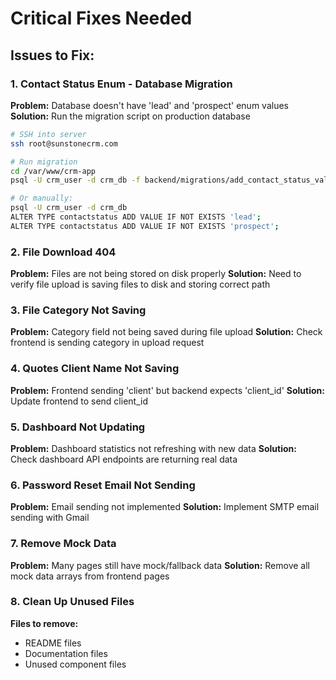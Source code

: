 # Critical Fixes Needed

## Issues to Fix:

### 1. Contact Status Enum - Database Migration
**Problem:** Database doesn't have 'lead' and 'prospect' enum values
**Solution:** Run the migration script on production database

```bash
# SSH into server
ssh root@sunstonecrm.com

# Run migration
cd /var/www/crm-app
psql -U crm_user -d crm_db -f backend/migrations/add_contact_status_values.sql

# Or manually:
psql -U crm_user -d crm_db
ALTER TYPE contactstatus ADD VALUE IF NOT EXISTS 'lead';
ALTER TYPE contactstatus ADD VALUE IF NOT EXISTS 'prospect';
```

### 2. File Download 404
**Problem:** Files are not being stored on disk properly
**Solution:** Need to verify file upload is saving files to disk and storing correct path

### 3. File Category Not Saving
**Problem:** Category field not being saved during file upload
**Solution:** Check frontend is sending category in upload request

### 4. Quotes Client Name Not Saving
**Problem:** Frontend sending 'client' but backend expects 'client_id'
**Solution:** Update frontend to send client_id

### 5. Dashboard Not Updating
**Problem:** Dashboard statistics not refreshing with new data
**Solution:** Check dashboard API endpoints are returning real data

### 6. Password Reset Email Not Sending
**Problem:** Email sending not implemented
**Solution:** Implement SMTP email sending with Gmail

### 7. Remove Mock Data
**Problem:** Many pages still have mock/fallback data
**Solution:** Remove all mock data arrays from frontend pages

### 8. Clean Up Unused Files
**Files to remove:**
- README files
- Documentation files
- Unused component files
